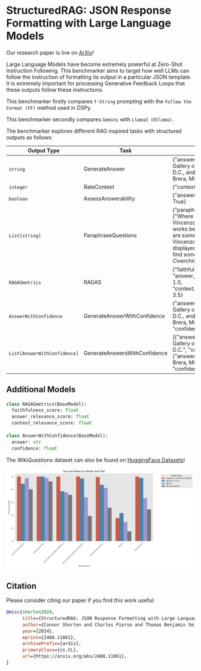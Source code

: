 # StructuredRAG: JSON Response Formatting with Large Language Models

Our research paper is live on [ArXiv](https://arxiv.org/abs/2408.11061)!

Large Language Models have become extremely powerful at Zero-Shot Instruction Following. This benchmarker aims to target how well LLMs can follow the instruction of formatting its output in a particular JSON template. It is extremely important for processing Generative Feedback Loops that these outputs follow these instructions.

This benchmarker firstly compares `f-String` prompting with the `Follow the Format (FF)` method used in DSPy.

This benchmarker secondly compares `Gemini` with `Llama3 (Ollama)`.

The benchmarker explores different RAG inspired tasks with structured outputs as follows:

| Output Type                        | Task                        | Example                                                                                                                                           |
|-----------------------------|-----------------------------|---------------------------------------------------------------------------------------------------------------------------------------------------|
| `string`                      | GenerateAnswer              | {"answer": "The National Gallery of Art, Washington D.C., and the Pinacoteca di Brera, Milan, Italy."}                                             |
| `integer`                     | RateContext                 | {"context_score": 5}                                                                                                                              |
| `boolean`                     | AssessAnswerability         | {"answerable_question": True}                                                                                                                     |
| `List[string]`                | ParaphraseQuestions         | {"paraphrased_questions": ["Where can some of Vincenzo Civerchio’s works be found?", "Where are some pieces by Vincenzo Civerchio displayed?", "Where can I find some of Vincenzo Civerchio’s art?"]} |
| `RAGASmetrics`                 | RAGAS                       | {"faithfulness_score": 2.5, "answer_relevance_score": 1.0, "context_relevance_score": 3.5}
| `AnswerWithConfidence`        | GenerateAnswerWithConfidence| {"answer": "The National Gallery of Art, Washington D.C., and the Pinacoteca di Brera, Milan, Italy.", "confidence": 5}                            |
| `List[AnswerWithConfidence]`  | GenerateAnswersWithConfidence| [{"answer": "National Gallery of Art, Washington D.C.", "confidence": 5}, {"answer": "Pinacoteca di Brera, Milan, Italy", "confidence": 4}]         |

## Additional Models

```python
class RAGASmetrics(BaseModel):
  faithfulness_score: float
  answer_relevance_score: float
  context_relevance_score: float

class AnswerWithConfidence(BaseModel):
  answer: str
  confidence: float
```

The WikiQuestions dataset can also be found on [HuggingFace Datasets](https://huggingface.co/datasets/weaviate/Wiki-Answerable-Questions)!

![Experimental Results](./structured_rag/run_test/result_visualization/success_rates_per_test.png)

## Citation
Please consider citing our paper if you find this work useful:

```bibtex
@misc{shorten2024,
      title={StructuredRAG: JSON Response Formatting with Large Language Models}, 
      author={Connor Shorten and Charles Pierse and Thomas Benjamin Smith and Erika Cardenas and Akanksha Sharma and John Trengrove and Bob van Luijt},
      year={2024},
      eprint={2408.11061},
      archivePrefix={arXiv},
      primaryClass={cs.CL},
      url={https://arxiv.org/abs/2408.11061}, 
}
```
